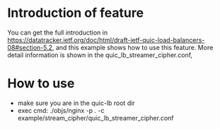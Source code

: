 Introduction of feature
=======================
You can get the full introduction in https://datatracker.ietf.org/doc/html/draft-ietf-quic-load-balancers-08#section-5.2,
and this example shows how to use this feature. More detail information is shown in the quic_lb_streamer_cipher.conf,

How to use
=============
- make sure you are in the quic-lb root dir
- exec cmd: ./objs/nginx -p . -c example/stream_cipher/quic_lb_streamer_cipher.conf
